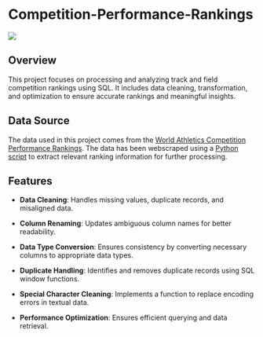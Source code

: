 # Competition-Performance-Rankings
![](https://upload.wikimedia.org/wikipedia/en/c/ce/World_Athletics_Championships.png)

## Overview

This project focuses on processing and analyzing track and field competition rankings using SQL. It includes data cleaning, transformation, and optimization to ensure accurate rankings and meaningful insights.

## Data Source

The data used in this project comes from the [World Athletics Competition Performance Rankings](https://worldathletics.org/records/competition-performance-rankings?type=2&year=2024&sortBy=score&page=1). The data has been webscraped using a [Python script](https://github.com/Data-JP/Competition-Performance-Rankings/blob/main/track_and_field_competition_rankings.py) to extract relevant ranking information for further processing.

## Features

- **Data Cleaning**: Handles missing values, duplicate records, and misaligned data.

- **Column Renaming**: Updates ambiguous column names for better readability.

- **Data Type Conversion**: Ensures consistency by converting necessary columns to appropriate data types.

- **Duplicate Handling**: Identifies and removes duplicate records using SQL window functions.

- **Special Character Cleaning**: Implements a function to replace encoding errors in textual data.

- **Performance Optimization**: Ensures efficient querying and data retrieval.
